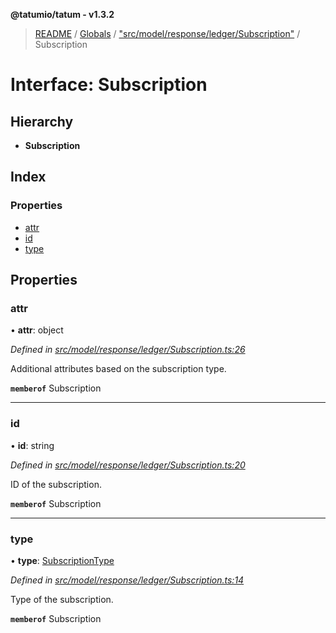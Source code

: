 **@tatumio/tatum - v1.3.2**

> [README](../README.md) / [Globals](../globals.md) / ["src/model/response/ledger/Subscription"](../modules/_src_model_response_ledger_subscription_.md) / Subscription

# Interface: Subscription

## Hierarchy

* **Subscription**

## Index

### Properties

* [attr](_src_model_response_ledger_subscription_.subscription.md#attr)
* [id](_src_model_response_ledger_subscription_.subscription.md#id)
* [type](_src_model_response_ledger_subscription_.subscription.md#type)

## Properties

### attr

•  **attr**: object

*Defined in [src/model/response/ledger/Subscription.ts:26](https://github.com/tatumio/tatum-js/blob/b9ab1e4/src/model/response/ledger/Subscription.ts#L26)*

Additional attributes based on the subscription type.

**`memberof`** Subscription

___

### id

•  **id**: string

*Defined in [src/model/response/ledger/Subscription.ts:20](https://github.com/tatumio/tatum-js/blob/b9ab1e4/src/model/response/ledger/Subscription.ts#L20)*

ID of the subscription.

**`memberof`** Subscription

___

### type

•  **type**: [SubscriptionType](../enums/_src_model_response_ledger_subscriptiontype_.subscriptiontype.md)

*Defined in [src/model/response/ledger/Subscription.ts:14](https://github.com/tatumio/tatum-js/blob/b9ab1e4/src/model/response/ledger/Subscription.ts#L14)*

Type of the subscription.

**`memberof`** Subscription
